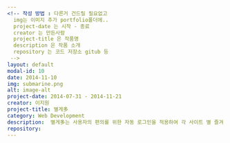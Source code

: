 ```yaml
---
<!-- 작성 방법 : 다른거 건드릴 필요없고
  img는 이미지 추가 portfolio폴더에..
  project-date 는 시작 - 종료
  creator 는 만든사람
  project-title 은 작품명
  description 은 작품 소개
  repository 는 코드 저장소 gitub 등
 -->
layout: default
modal-id: 10
date: 2014-11-10
img: submarine.png
alt: image-alt
project-date: 2014-07-31 - 2014-11-21
creator: 이지원
project-title: 별게多
category: Web Development
description:  별게多는 사용자의 편의를 위한 자동 로그인을 적용하여 각 사이트 별 즐겨 찾는 게시판을 모아 볼 수 있는 크롬 확장 프로그램(Chrome Extension)입니다. <br>  자동 로그인을 적용함으로써 다시 로그인하는 번거로움을 없애고 직관적인 UI를 구현해 사용자가 이용하기 쉽게 제작하였습니다.
repository:
---
```

